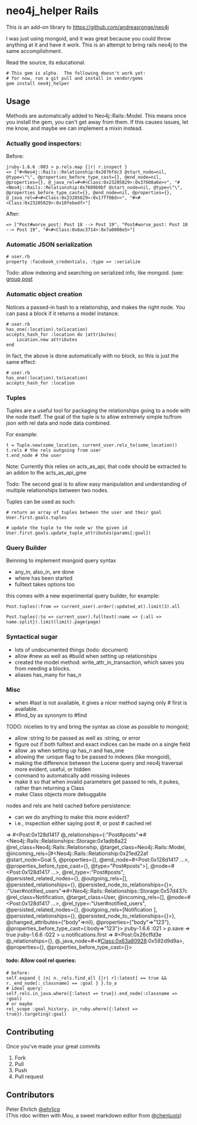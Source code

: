 # neo4j_helper Rails

This is an add-on library to https://github.com/andreasronge/neo4j

I was just using mongoid, and it was great because you could throw anything at it and have it work.  This is an
attempt to bring rails neo4j to the same accomplishment.  

Read the source, its educational.


    # This gem is alpha.  The following doesn't work yet:
    # for now, run a git pull and install in vendor/gems
    gem install neo4j_helper




## Usage

Methods are automatically added to Neo4j::Rails::Model.  This means once you install the gem, you can't get away from them.  If this causes issues, let me know, and maybe we can implement a mixin instead.


### Actually good inspectors:

Before:

    jruby-1.6.6 :003 > p.rels.map {|r| r.inspect }
    => ["#<Neo4j::Rails::Relationship:0x207bfdc3 @start_node=nil, @type=\"\", @properties_before_type_cast={}, @end_node=nil, @properties={}, @_java_rel=#<#<Class:0x23205829>:0x37608a6e>>", "#<Neo4j::Rails::Relationship:0x7689b9bf @start_node=nil, @type=\"\", @properties_before_type_cast={}, @end_node=nil, @properties={}, @_java_rel=#<#<Class:0x23205829>:0x17ff08d>>", "#<#<Class:0x23205829>:0x10febedf>"]


After:

    => ["Post#worse_post: Post 18 --> Post 19", "Post#worse_post: Post 18 --> Post 19", "#<#<Class:0x8ac3714>:0x7a0008e5>"]



### Automatic JSON serialization

    # user.rb
    property :facebook_credentials, :type => :serialize

Todo: allow indexing and searching on serialized info, like mongoid.  (see: [group post](https://groups.google.com/d/msg/neo4jrb/KWxKBMbCc9E/E2XKIhzyvucJ)


### Automatic object creation

Notices a passed-in hash to a relationship, and makes the right node.  You can pass a block if it returns a model instance.

    # user.rb
    has_one(:location).to(Location)
    accepts_hash_for :location do |attributes|
        Location.new attributes
    end

In fact, the above is done automatically with no block, so this is just the same effect:

    # user.rb
    has_one(:location).to(Location)
    accepts_hash_for :location

### Tuples

Tuples are a useful tool for packaging the relationships going to a node with the node itself.
The goal of the tuple is to allow extremely simple to/from json with rel data and node data combined.

For example:

    t = Tuple.new(some_location, current_user.rels_to(some_location))
    t.rels # the rels outgoing from user
    t.end_node # the user


Note: Currently this relies on acts_as_api, that code should be extracted to an addon to the acts_as_api_gme

Todo: The second goal is to allow easy manipulation and understanding of multiple relationships between two nodes.


Tuples can be used as such:

    # return an array of tuples between the user and their goal
    User.first.goals.tuples

    # update the tuple to the node w/ the given id
    User.first.goals.update_tuple_attributes(params[:goal])


### Query Builder

Beinning to implement mongoid query syntax

 - any_in, also_in, are done
 - where has been started
 - fulltext takes options too

this comes with a new experimental query builder, for example:

    Post.tuples(:from => current_user).order(:updated_at).limit(3).all

    Post.tuples(:to => current_user).fulltext(:name => {:all => name.split}).limit(limit).page(page)


### Syntactical sugar
 - lots of undocumented things (todo: document)
 - allow #new as well as #build when setting up relationships
 - created the model method: write_attr_in_transaction, which saves you from needing a blocks.
 - aliases has_many for has_n


### Misc

 - when #last is not available, it gives a nicer method saying only # first is available.
 - #find_by as synonym to #find

TODO: niceties to try and bring the syntax as close as possible to mongoid;

 - allow :string to be passed as well as :string, or error
 - figure out if both fulltext and exact indices can be made on a single field
 - allow .as when setting up has_n and has_one
 - allowing the :unique flag to be passed to indexes (like mongoid),
 - making the difference between the Lucene query and neo4j traversal more evident, useful, or hidden
 - command to automatically add missing indexes
 - make it so that when invalid parameters get passed to rels, it pukes, rather than returning a Class
 - make Class objects more debuggable


 nodes and rels are held cached before persistence:

  - can we do anything to make this more evident?
  - i.e., inspection either saying post #, or post # cached rel

  => #<Post:0x128d1417 @_relationships={:"Post#posts"=>#<Neo4j::Rails::Relationships::Storage:0x1adb8a22 @rel_class=Neo4j::Rails::Relationship, @target_class=Neo4j::Rails::Model, @incoming_rels=[#<Neo4j::Rails::Relationship:0x21ed22af @start_node=Goal 5, @properties={}, @end_node=#<Post:0x128d1417 ...>, @properties_before_type_cast={}, @type="Post#posts">], @node=#<Post:0x128d1417 ...>, @rel_type=:"Post#posts", @persisted_related_nodes={}, @outgoing_rels=[], @persisted_relationships={}, @persisted_node_to_relationships={}>, :"User#notified_users"=>#<Neo4j::Rails::Relationships::Storage:0x57d437c @rel_class=Notification, @target_class=User, @incoming_rels=[], @node=#<Post:0x128d1417 ...>, @rel_type=:"User#notified_users", @persisted_related_nodes={}, @outgoing_rels=[Notification ], @persisted_relationships={}, @persisted_node_to_relationships={}>}, @changed_attributes={"body"=>nil}, @properties={"body"=>"123"}, @properties_before_type_cast={:body=>"123"}>
 jruby-1.6.6 :021 > p.save
  => true
 jruby-1.6.6 :022 > u.notifications.first
  => #<Post:0x26cffd3e @_relationships={}, @_java_node=#<#<Class:0x63a80928>:0x592d9d9a>, @properties={}, @properties_before_type_cast={}>


#### todo: Allow cool rel queries:

    # before:
    self.expand { |n| n._rels.find_all {|r| r[:latest] == true && r._end_node[:_classname] == :goal } }.to_a
    # ideal query:
    self.rels.in_java.where({:latest => true}).end_node(:classname => :goal)
    # or maybe
    rel_scope :goal_history, in_ruby.where({:latest => true}).targeting(:goal)


## Contributing


Once you've made your great commits

1. Fork
1. Pull
1. Push
1. Pull request



## Contributors

Peter Ehrlich [@ehrlicp](http://www.twitter.com/ehrlicp)
<br/>
(This rdoc written with Mou, a sweet markdown editor from [@chenluois](http://twitter.com/chenluois))
